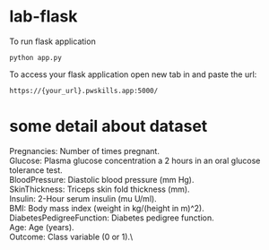 # lab-flask

<!-- ![image](https://user-images.githubusercontent.com/115451707/196919992-edcfea8b-e3f6-4f35-9398-43be66b5622d.png) -->


To run flask application 

```
python app.py
```


To access your flask application open new tab in and paste the url:
```
https://{your_url}.pwskills.app:5000/
```

# some detail about dataset
Pregnancies: Number of times pregnant.\
Glucose: Plasma glucose concentration a 2 hours in an oral glucose tolerance test.\
BloodPressure: Diastolic blood pressure (mm Hg).\
SkinThickness: Triceps skin fold thickness (mm).\
Insulin: 2-Hour serum insulin (mu U/ml).\
BMI: Body mass index (weight in kg/(height in m)^2).\
DiabetesPedigreeFunction: Diabetes pedigree function.\
Age: Age (years).\
Outcome: Class variable (0 or 1).\
